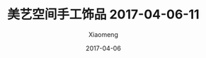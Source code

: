 ---
layout: post
title: 美艺空间手工饰品 2017-04-06-11
description: 美艺空间手工饰品
date: 2017-04-06
img: http://imglf.nosdn.127.net/img/R2s3QnZjM0lqWFRIZ2lWaDV4dW1FZ2d2Z1lvR0pqOHRESmxNV01aSkE4YU5DbDg2NS9DOXdBPT0.jpg?imageView&thumbnail=1680x0&quality=96&stripmeta=0&type=jpg
author: Xiaomeng
---